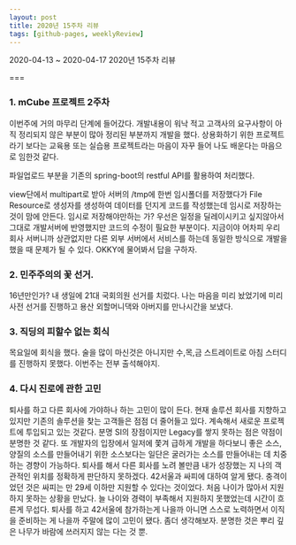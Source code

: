 ```yaml
---
layout: post
title: 2020년 15주차 리뷰
tags: [github-pages, weeklyReview]
---
```



2020-04-13 ~ 2020-04-17 2020년 15주차 리뷰

===
### 1. mCube 프로젝트 2주차
이번주에 거의 마무리 단계에 들어갔다. 개발내용이 워낙 적고 고객사의 요구사항이 아직 정리되지 않은 부분이 많아 정리된 부분까지 개발을 했다. 상용화하기 위한 프로젝트라기 보다는 교육용 또는 실습용 프로젝트라는 마음이 자꾸 들어 나도 배운다는 마음으로 임한것 같다.

파일업로드 부분을 기존의 spring-boot의 restful API를 활용하여 처리했다.

view단에서 multipart로 받아 서버의 /tmp에 한번 임시폴더를 저장했다가 File Resource로 생성자를 생성하여 데이터를 던지게 코드를 작성했는데 임시로 저장하는 것이 맘에 안든다.
임시로 저장해야만하는 가? 우선은 일정을 딜레이시키고 싶지않아서 그대로 개발서버에 반영했지만 코드의 수정이 필요한 부분이다. 지금이야 어차피 우리 회사 서버니까 상관없지만 다른 외부 서버에서 서비스를 하는데 동일한 방식으로 개발을 했을 때 문제가 될 수 있다. OKKY에 물어봐서 답을 구하자.



### 2. 민주주의의 꽃 선거.
16년만인가? 내 생일에 21대 국회의원 선거를 치렀다.
나는 마음을 미리 놨었기에 미리 사전 선거를 진행하고 용산 외할머니댁와 아버지를 만나시간을 보냈다.

### 3. 직딩의 피할수 없는 회식
목요일에 회식을 했다. 술을 많이 마신것은 아니지만 수,목,금 스트레이트로 아침 스터디를 진행하지 못했다. 이번주는 전부 출석해야지.

### 4. 다시 진로에 관한 고민
퇴사를 하고 다른 회사에 가야하나 하는 고민이 많이 든다. 현재 솔루션 회사를 지향하고 있지만 기존의 솔루션을 찾는 고객들은 점점 더 줄어들고 있다. 계속해서 새로운 프로젝트에 투입되고 있는 것같다. 분명 SI의 장점이지만 Legacy를 쌓지 못하는 점은 약점이 분명한 것 같다.
또 개발자의 입장에서 일저에 쫓겨 급하게 개발을 하다보니 좋은 소스, 양질의 소스를 만들어내기 위한 소스보다는 일단은 굴러가는 소스를 만들어내는 데 치중하는 경향이 가능하다.
퇴사를 해서 다른 회사를 노려 볼만큼 내가 성장했는 지 나의 객관적인 위치를 정확하게 판단하지 못하겠다.
42서울과 싸피에 대하여 알게 됐다. 충격이었던 것은 싸피는 만 29세 이하만 지원할 수 있다는 것이었다. 처음 나이가 많아서 지원하지 못하는 상황을 만났다. 늘 나이와 경력이 부족해서 지원하지 못했었는데 시간이 흐른게 무섭다.
퇴사를 하고 42서울에 참가하는게 나을까 아니면 스스로 노력하면서 이직을 준비하는 게 나을까 주말에 많이 고민이 됐다. 좀더 생각해보자. 분명한 것은 뿌리 깊은 나무가 바람에 쓰러지지 않는 다는 것 뿐.
